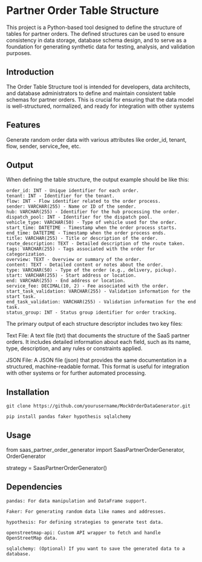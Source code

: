 # Partner Order Table Structure
This project is a Python-based tool designed to define the structure of tables for partner orders.
The defined structures can be used to ensure consistency in data storage, database schema design, 
and to serve as a foundation for generating synthetic data for testing, analysis, and validation purposes.


## Introduction
The Order Table Structure tool is intended for developers, data architects, and database administrators to define and maintain consistent table schemas for partner orders. This is crucial for ensuring that the data model is well-structured, normalized, and ready for integration with other systems


## Features
Generate random order data with various attributes like order_id, tenant, flow, sender, service_fee, etc.

## Output

When defining the table structure, the output example should be like this:

    order_id: INT - Unique identifier for each order.
    tenant: INT - Identifier for the tenant.
    flow: INT - Flow identifier related to the order process.
    sender: VARCHAR(255) - Name or ID of the sender.
    hub: VARCHAR(255) - Identifier for the hub processing the order.
    dispatch_pool: INT - Identifier for the dispatch pool.
    vehicle_type: VARCHAR(50) - Type of vehicle used for the order.
    start_time: DATETIME - Timestamp when the order process starts.
    end_time: DATETIME - Timestamp when the order process ends.
    title: VARCHAR(255) - Title or description of the order.
    route_description: TEXT - Detailed description of the route taken.
    tags: VARCHAR(255) - Tags associated with the order for categorization.
    overview: TEXT - Overview or summary of the order.
    content: TEXT - Detailed content or notes about the order.
    type: VARCHAR(50) - Type of the order (e.g., delivery, pickup).
    start: VARCHAR(255) - Start address or location.
    end: VARCHAR(255) - End address or location.
    service_fee: DECIMAL(10, 2) - Fee associated with the order.
    start_task_validation: VARCHAR(255) - Validation information for the start task.
    end_task_validation: VARCHAR(255) - Validation information for the end task.
    status_group: INT - Status group identifier for order tracking.
    
The primary output of each structure descriptor includes two key files:

Text File: A text file (txt) that documents the structure of the SaaS partner orders. It includes detailed information about each field, such as its name, type, description, and any rules or constraints applied.

JSON File: A JSON file (json) that provides the same documentation in a structured, machine-readable format. This format is useful for integration with other systems or for further automated processing.

## Installation

    git clone https://github.com/yourusername/MockOrderDataGenerator.git

    pip install pandas faker hypothesis sqlalchemy


## Usage

from saas_partner_order_generator import SaasPartnerOrderGenerator, OrderGenerator

strategy = SaasPartnerOrderGenerator()


## Dependencies

    pandas: For data manipulation and DataFrame support.
    
    Faker: For generating random data like names and addresses.
    
    hypothesis: For defining strategies to generate test data.
    
    openstreetmap-api: Custom API wrapper to fetch and handle OpenStreetMap data.
    
    sqlalchemy: (Optional) If you want to save the generated data to a database.

